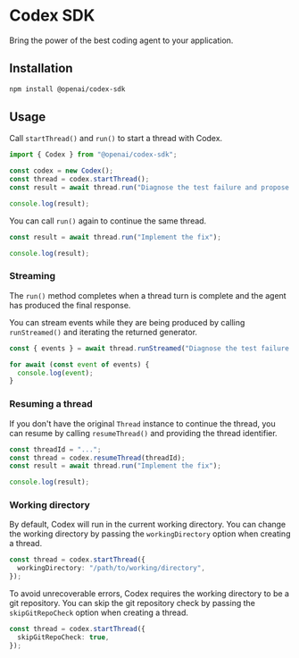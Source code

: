 # Codex SDK

Bring the power of the best coding agent to your application.

## Installation

```bash
npm install @openai/codex-sdk
```

## Usage

Call `startThread()` and `run()` to start a thread with Codex.

```typescript
import { Codex } from "@openai/codex-sdk";

const codex = new Codex();
const thread = codex.startThread();
const result = await thread.run("Diagnose the test failure and propose a fix");

console.log(result);
```

You can call `run()` again to continue the same thread.

```typescript
const result = await thread.run("Implement the fix");

console.log(result);
```

### Streaming

The `run()` method completes when a thread turn is complete and the agent has produced the final response.

You can stream events while they are being produced by calling `runStreamed()` and iterating the returned generator.

```typescript
const { events } = await thread.runStreamed("Diagnose the test failure and propose a fix");

for await (const event of events) {
  console.log(event);
}
```

### Resuming a thread

If you don't have the original `Thread` instance to continue the thread, you can resume by calling `resumeThread()` and providing the thread identifier.

```typescript
const threadId = "...";
const thread = codex.resumeThread(threadId);
const result = await thread.run("Implement the fix");

console.log(result);
```

### Working directory

By default, Codex will run in the current working directory. You can change the working directory by passing the `workingDirectory` option when creating a thread.

```typescript
const thread = codex.startThread({
  workingDirectory: "/path/to/working/directory",
});
```

To avoid unrecoverable errors, Codex requires the working directory to be a git repository. You can skip the git repository check by passing the `skipGitRepoCheck` option when creating a thread.

```typescript
const thread = codex.startThread({
  skipGitRepoCheck: true,
});
```
